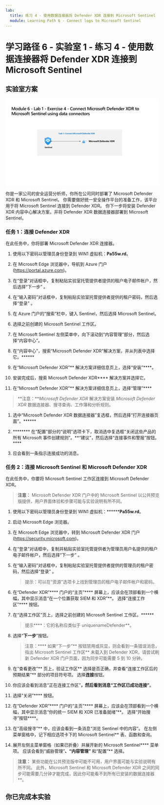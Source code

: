 ```yaml
---
lab:
  title: 练习 4 - 使用数据连接器将 Defender XDR 连接到 Microsoft Sentinel
  module: Learning Path 6 - Connect logs to Microsoft Sentinel
---
```


# 学习路径 6 - 实验室 1 - 练习 4 - 使用数据连接器将 Defender XDR 连接到 Microsoft Sentinel

## 实验室方案

![实验室概述。](../Media/SC-200-Lab_Diagrams_Mod6_L1_Ex4.png)

你是一家公司的安全运营分析师，你所在公司同时部署了 Microsoft Defender XDR 和 Microsoft Sentinel。 你需要做好统一安全操作平台的准备工作，该平台用于将 Microsoft Sentinel 连接到 Defender XDR。 你下一步将安装 Defender XDR 内容中心解决方案，并将 Defender XDR 数据连接器部署到 Microsoft Sentinel。

### 任务 1：连接 Defender XDR

在此任务中，你将部署 Microsoft Defender XDR 连接器。

1. 使用以下密码以管理员身份登录到 WIN1 虚拟机：**Pa55w.rd**。  

1. 在 Microsoft Edge 浏览器中，导航到 Azure 门户 (<https://portal.azure.com>)。

1. 在“登录”对话框中，复制粘贴实验室托管提供者提供的租户电子邮件帐户，然后选择“下一步”  。

1. 在“输入密码”对话框中，复制粘贴实验室托管提供者提供的租户密码，然后选择“登录”  。

1. 在 Azure 门户的“搜索”栏中，键入 Sentinel，然后选择 Microsoft Sentinel。

1. 选择之前创建的 Microsoft Sentinel 工作区。

1. 在 Microsoft Sentinel 左侧菜单中，向下滚动到“内容管理”部分，然后选择“内容中心”。

1. 在“内容中心”，搜索“Microsoft Defender XDR”解决方案，并从列表中选择它。******

1. 在“Microsoft Defender XDR”** 解决方案详细信息页上，选择“安装”****。

1. 安装完成后，搜索 Microsoft Defender XDR**** 解决方案并选择它。

1. 在“Microsoft Defender XDR”** 解决方案详细信息页上，选择“管理”****

>**注意：***Microsoft Defender XDR* 解决方案安装 *Microsoft Defender XDR* 数据连接器、搜寻查询、工作簿和分析规则。

1. 选中“Microsoft Defender XDR 数据连接器”复选框，然后选择“打开连接器页面”。******

1. ******** 在“配置”部分的“说明”选项卡下，取消选中复选框“关闭这些产品的所有 Microsoft 事件创建规则”。**“建议”，然后选择“连接事件和警报”按钮。****

1. 应会看到一条指示连接成功的消息。

### 任务 2：连接 Microsoft Sentinel 和 Microsoft Defender XDR

在此任务中，你要将 Microsoft Sentinel 工作区连接到 Microsoft Defender XDR。

>**注意：** Microsoft Defender XDR 门户中的 Microsoft Sentinel 以公共预览版提供，用户界面体验和步骤可能与实验说明有所不同。

1. 使用以下密码以管理员身份登录到 WIN1 虚拟机：********Pa55w.rd**。  

1. 启动 Microsoft Edge 浏览器。

1. 在 Microsoft Edge 浏览器中，转到 Microsoft Defender XDR 门户 (https://security.microsoft.com)。

1. 在“登录”对话框中，复制并粘贴实验室托管提供者为管理员用户名提供的租户电子邮件帐户，然后选择“下一步” 。

1. 在“输入密码”对话框中，复制粘贴实验室托管提供者提供的管理员的租户密码，然后选择“登录” 。

    >提示：可以在“资源”选项卡上找到管理员的租户电子邮件帐户和密码。

1. 在“Defender XDR”**** 门户的“主页”**** 屏幕上，应该会在顶部看到一个横幅，其中显示消息“在一个位置获取 SIEM 和 XDR”**。 选择“连接工作区”**** 按钮。

1. 在“选择工作区”页上，选择之前创建的 Microsoft Sentinel 工作区。******

    >提示****：它的名称应类似于 uniquenameDefender**。

1. 选择“**下一步**”按钮。

    >注意：**** 如果“下一步”** 按钮禁用或灰显，则会看到一条错误消息，指出 Microsoft Sentinel 工作区** 未载入到 Defender XDR，请尝试刷新 Defender XDR 门户页面，因为同步可能需要 5 到 10 分钟。

1. 在“查看更改”** 页上，验证工作区** 选择是否正确，并查看“连接工作区后的预期结果”** 部分的项目符号项。 选择**连接**按钮。

1. 你应该会看到消息“正在连接工作区”**，然后看到消息“工作区已成功连接”**。

1. 选择“关闭”**** 按钮。 

1. 在“Defender XDR”**** 门户的“主页”**** 屏幕上，应该会在顶部看到一个横幅，其中显示消息“你的统一 SIEM 和 XDR 已准备就绪”**。 选择“开始搜寻”按钮****。

1. 在“高级搜寻”** 中，应该会看到一条消息“浏览 Sentinel 中的内容”。 在左侧菜单窗格中，记下相应选项卡下的 Microsoft Sentinel** 表、函数和查询。

1. 展开左侧主菜单窗格（如果已折叠）并展开新的 Microsoft Sentinel**** 菜单项。 应该会看到“威胁管理”**、“内容管理”** 和“配置”** 选择。

 >**注意：** 某些功能在公共预览版中可能不可用，用户界面可能与实验说明有所不同。 此外，Microsoft Sentinel 和 Microsoft Defender XDR 之间的同步可能需要几分钟才能完成，因此你可能看不到所有已安装的数据连接器**。

## 你已完成本实验

